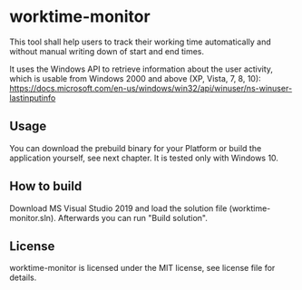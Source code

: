 # worktime-monitor

This tool shall help users to track their working time automatically and without manual writing down of start and end times.

It uses the Windows API to retrieve information about the user activity, which is usable from Windows 2000 and above (XP, Vista, 7, 8, 10):
https://docs.microsoft.com/en-us/windows/win32/api/winuser/ns-winuser-lastinputinfo

## Usage
You can download the prebuild binary for your Platform or build the application yourself, see next chapter. It is tested only with Windows 10.

## How to build
Download MS Visual Studio 2019 and load the solution file (worktime-monitor.sln). Afterwards you can run "Build solution".

## License
worktime-monitor is licensed under the MIT license, see license file for details.

